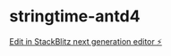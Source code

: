 # stringtime-antd4

[Edit in StackBlitz next generation editor ⚡️](https://stackblitz.com/~/github.com/dioklecijan/stringtime-antd4)